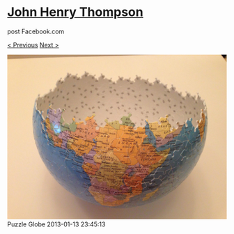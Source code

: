 # [John Henry Thompson](../README.md)
post Facebook.com

[< Previous](2013-01-13-3.md) [Next >](2013-01-13-5.md)

[![](../media/2013-01-13/Puzzle-Globe-3.jpg)](../README.md)
Puzzle Globe
2013-01-13 23:45:13